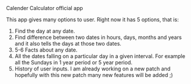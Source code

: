 <Latest project> 
Calender Calculator official app

This app gives many options to user. Right now it has 5 options, that is:
1. Find the day at any date.
2. Find difference between two dates in hours, days, months and years and it also tells the days at those two dates.
3. 5-6 Facts about any date.
4. All the dates falling on a particular day in a given interval. For example all the Sundays in 1 year period or 5 year period.
5. History of user inputs.
I am already working on a new patch and hopefully with this new patch many new features will be added ;)
